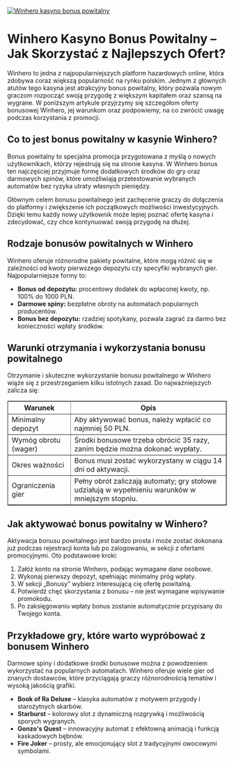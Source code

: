 [![Winhero kasyno bonus powitalny](https://123-caf.pages.dev/gitsignup.png)](https://vrmoo.ru/Bt82HjjY)

<h1>Winhero Kasyno Bonus Powitalny – Jak Skorzystać z Najlepszych Ofert?</h1> <p>Winhero to jedna z najpopularniejszych platform hazardowych online, która zdobywa coraz większą popularność na rynku polskim. Jednym z głównych atutów tego kasyna jest atrakcyjny bonus powitalny, który pozwala nowym graczom rozpocząć swoją przygodę z większym kapitałem oraz szansą na wygrane. W poniższym artykule przyjrzymy się szczegółom oferty bonusowej Winhero, jej warunkom oraz podpowiemy, na co zwrócić uwagę podczas korzystania z promocji.</p> <h2>Co to jest bonus powitalny w kasynie Winhero?</h2> <p>Bonus powitalny to specjalna promocja przygotowana z myślą o nowych użytkownikach, którzy rejestrują się na stronie kasyna. W Winhero bonus ten najczęściej przyjmuje formę dodatkowych środków do gry oraz darmowych spinów, które umożliwiają przetestowanie wybranych automatów bez ryzyka utraty własnych pieniędzy.</p> <p>Głównym celem bonusu powitalnego jest zachęcenie graczy do dołączenia do platformy i zwiększenie ich początkowych możliwości inwestycyjnych. Dzięki temu każdy nowy użytkownik może lepiej poznać ofertę kasyna i zdecydować, czy chce kontynuować swoją przygodę na dłużej.</p> <h2>Rodzaje bonusów powitalnych w Winhero</h2> <p>Winhero oferuje różnorodne pakiety powitalne, które mogą różnić się w zależności od kwoty pierwszego depozytu czy specyfiki wybranych gier. Najpopularniejsze formy to:</p> <ul>   <li><strong>Bonus od depozytu:</strong> procentowy dodatek do wpłaconej kwoty, np. 100% do 1000 PLN.</li>   <li><strong>Darmowe spiny:</strong> bezpłatne obroty na automatach popularnych producentów.</li>   <li><strong>Bonus bez depozytu:</strong> rzadziej spotykany, pozwala zagrać za darmo bez konieczności wpłaty środków.</li> </ul> <h2>Warunki otrzymania i wykorzystania bonusu powitalnego</h2> <p>Otrzymanie i skuteczne wykorzystanie bonusu powitalnego w Winhero wiąże się z przestrzeganiem kilku istotnych zasad. Do najważniejszych zalicza się:</p> <table border="1" cellpadding="8" cellspacing="0" style="border-collapse: collapse; width: 100%; max-width: 600px;">   <thead>     <tr>       <th>Warunek</th>       <th>Opis</th>     </tr>   </thead>   <tbody>     <tr>       <td>Minimalny depozyt</td>       <td>Aby aktywować bonus, należy wpłacić co najmniej 50 PLN.</td>     </tr>     <tr>       <td>Wymóg obrotu (wager)</td>       <td>Środki bonusowe trzeba obrócić 35 razy, zanim będzie można dokonać wypłaty.</td>     </tr>     <tr>       <td>Okres ważności</td>       <td>Bonus musi zostać wykorzystany w ciągu 14 dni od aktywacji.</td>     </tr>     <tr>       <td>Ograniczenia gier</td>       <td>Pełny obrót zaliczają automaty; gry stołowe udziałują w wypełnieniu warunków w mniejszym stopniu.</td>     </tr>   </tbody> </table> <h2>Jak aktywować bonus powitalny w Winhero?</h2> <p>Aktywacja bonusu powitalnego jest bardzo prosta i może zostać dokonana już podczas rejestracji konta lub po zalogowaniu, w sekcji z ofertami promocyjnymi. Oto podstawowe kroki:</p> <ol>   <li>Załóż konto na stronie Winhero, podając wymagane dane osobowe.</li>   <li>Wykonaj pierwszy depozyt, spełniając minimalny próg wpłaty.</li>   <li>W sekcji „Bonusy” wybierz interesującą cię ofertę powitalną.</li>   <li>Potwierdź chęć skorzystania z bonusu – nie jest wymagane wpisywanie promokodu.</li>   <li>Po zaksięgowaniu wpłaty bonus zostanie automatycznie przypisany do Twojego konta.</li> </ol> <h2>Przykładowe gry, które warto wypróbować z bonusem Winhero</h2> <p>Darmowe spiny i dodatkowe środki bonusowe można z powodzeniem wykorzystać na popularnych automatach. Winhero oferuje wiele gier od znanych dostawców, które przyciągają graczy różnorodnością tematów i wysoką jakością grafiki.</p> <ul>   <li><strong>Book of Ra Deluxe</strong> – klasyka automatów z motywem przygody i starożytnych skarbów.</li>   <li><strong>Starburst</strong> – kolorowy slot z dynamiczną rozgrywką i możliwością sporych wygranych.</li>   <li><strong>Gonzo's Quest</strong> – innowacyjny automat z efektowną animacją i funkcją kaskadowych bębnów.</li>   <li><strong>Fire Joker</strong> – prosty, ale emocjonujący slot z tradycyjnymi owocowymi symbolami.</li> </ul>